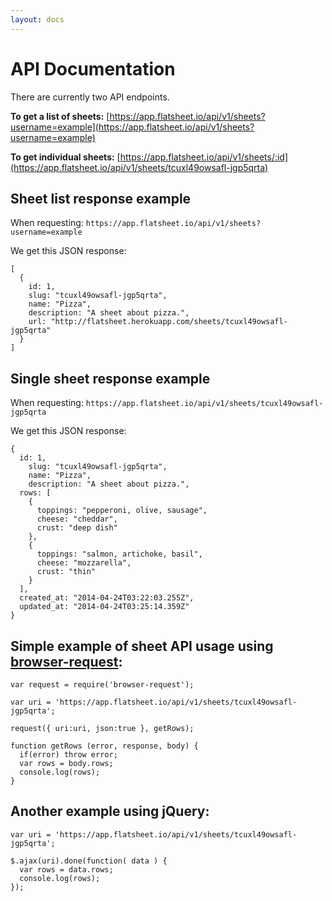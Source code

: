 ```yaml
---
layout: docs
---
```


# API Documentation

There are currently two API endpoints.

**To get a list of sheets:** [https://app.flatsheet.io/api/v1/sheets?username=example](https://app.flatsheet.io/api/v1/sheets?username=example)

**To get individual sheets:** [https://app.flatsheet.io/api/v1/sheets/:id](https://app.flatsheet.io/api/v1/sheets/tcuxl49owsafl-jgp5qrta)

## Sheet list response example

When requesting: `https://app.flatsheet.io/api/v1/sheets?username=example`

We get this JSON response:

```
[
  {
    id: 1,
    slug: "tcuxl49owsafl-jgp5qrta",
    name: "Pizza",
    description: "A sheet about pizza.",
    url: "http://flatsheet.herokuapp.com/sheets/tcuxl49owsafl-jgp5qrta"
  }
]
```

## Single sheet response example

When requesting: `https://app.flatsheet.io/api/v1/sheets/tcuxl49owsafl-jgp5qrta`

We get this JSON response:

```
{
  id: 1,
    slug: "tcuxl49owsafl-jgp5qrta",
    name: "Pizza",
    description: "A sheet about pizza.",
  rows: [
    {
      toppings: "pepperoni, olive, sausage",
      cheese: "cheddar",
      crust: "deep dish"
    },
    {
      toppings: "salmon, artichoke, basil",
      cheese: "mozzarella",
      crust: "thin"
    }
  ],
  created_at: "2014-04-24T03:22:03.255Z",
  updated_at: "2014-04-24T03:25:14.359Z"
}
```

## Simple example of sheet API usage using [browser-request](http://npmjs.org/browser-request):

```
var request = require('browser-request');

var uri = 'https://app.flatsheet.io/api/v1/sheets/tcuxl49owsafl-jgp5qrta';

request({ uri:uri, json:true }, getRows);

function getRows (error, response, body) {
  if(error) throw error;
  var rows = body.rows;
  console.log(rows);
}
```

## Another example using jQuery:

```
var uri = 'https://app.flatsheet.io/api/v1/sheets/tcuxl49owsafl-jgp5qrta';

$.ajax(uri).done(function( data ) {
  var rows = data.rows;
  console.log(rows);
});
```